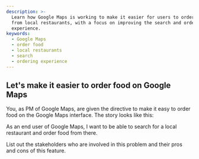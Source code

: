 ```yaml
---
description: >-
  Learn how Google Maps is working to make it easier for users to order food
  from local restaurants, with a focus on improving the search and ordering
  experience.
keywords:
  - Google Maps
  - order food
  - local restaurants
  - search
  - ordering experience
---
```

## Let's make it easier to order food on Google Maps

You, as PM of Google Maps, are given the directive to make it easy to order food on the Google Maps interface. The story looks like this:

As an end user of Google Maps, I want to be able to search for a local restaurant and order food from there.

List out the stakeholders who are involved in this problem and their pros and cons of this feature.
